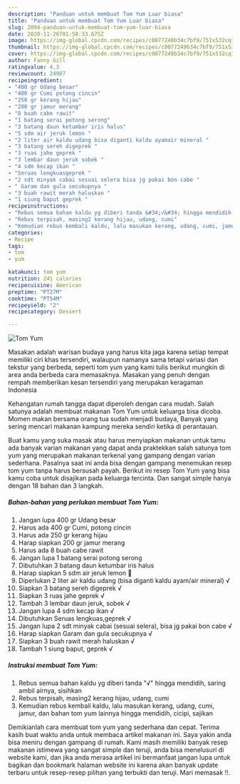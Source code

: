 ```yaml
---
description: "Panduan untuk membuat Tom Yum Luar biasa"
title: "Panduan untuk membuat Tom Yum Luar biasa"
slug: 2094-panduan-untuk-membuat-tom-yum-luar-biasa
date: 2020-11-26T01:58:33.675Z
image: https://img-global.cpcdn.com/recipes/c0077249b34c7bf9/751x532cq70/tom-yum-foto-resep-utama.jpg
thumbnail: https://img-global.cpcdn.com/recipes/c0077249b34c7bf9/751x532cq70/tom-yum-foto-resep-utama.jpg
cover: https://img-global.cpcdn.com/recipes/c0077249b34c7bf9/751x532cq70/tom-yum-foto-resep-utama.jpg
author: Fanny Gill
ratingvalue: 4.3
reviewcount: 24907
recipeingredient:
- "400 gr Udang besar"
- "400 gr Cumi potong cincin"
- "250 gr kerang hijau"
- "200 gr jamur merang"
- "8 buah cabe rawit"
- "1 batang serai potong serong"
- "3 batang daun ketumbar iris halus"
- "5 sdm air jeruk lemon "
- "2 liter air kaldu udang bisa diganti kaldu ayamair mineral "
- "3 batang sereh digeprek "
- "3 ruas jahe geprek "
- "3 lembar daun jeruk sobek "
- "4 sdm kecap ikan "
- "Seruas lengkuasgeprek "
- "2 sdt minyak cabai sesuai selera bisa jg pakai bon cabe "
- " Garam dan gula secukupnya "
- "3 buah rawit merah haluskan "
- "1 siung baput geprek "
recipeinstructions:
- "Rebus semua bahan kaldu yg diberi tanda &#34;√&#34; hingga mendidih, saring ambil airnya, sisihkan"
- "Rebus terpisah, masing2 kerang hijau, udang, cumi"
- "Kemudian rebus kembali kaldu, lalu masukan kerang, udang, cumi, jamur, dan bahan tom yum lainnya hingga mendidih, cicipi, sajikan"
categories:
- Recipe
tags:
- tom
- yum

katakunci: tom yum 
nutrition: 241 calories
recipecuisine: American
preptime: "PT27M"
cooktime: "PT54M"
recipeyield: "2"
recipecategory: Dessert

---
```



![Tom Yum](https://img-global.cpcdn.com/recipes/c0077249b34c7bf9/751x532cq70/tom-yum-foto-resep-utama.jpg)

Masakan adalah warisan budaya yang harus kita jaga karena setiap tempat memiliki ciri khas tersendiri, walaupun namanya sama tetapi variasi dan tekstur yang berbeda, seperti tom yum yang kami tulis berikut mungkin di area anda berbeda cara memasaknya. Masakan yang penuh dengan rempah memberikan kesan tersendiri yang merupakan keragaman Indonesia

Kehangatan rumah tangga dapat diperoleh dengan cara mudah. Salah satunya adalah membuat makanan Tom Yum untuk keluarga bisa dicoba. Momen makan bersama orang tua sudah menjadi budaya, Banyak yang sering mencari makanan kampung mereka sendiri ketika di perantauan.



Buat kamu yang suka masak atau harus menyiapkan makanan untuk tamu ada banyak varian makanan yang dapat anda praktekkan salah satunya tom yum yang merupakan makanan terkenal yang gampang dengan varian sederhana. Pasalnya saat ini anda bisa dengan gampang menemukan resep tom yum tanpa harus bersusah payah.
Berikut ini resep Tom Yum yang bisa kamu coba untuk disajikan pada keluarga tercinta. Dan sangat simple hanya dengan 18 bahan dan 3 langkah.


<!--inarticleads1-->

##### Bahan-bahan yang perlukan membuat Tom Yum:

1. Jangan lupa 400 gr Udang besar
1. Harus ada 400 gr Cumi, potong cincin
1. Harus ada 250 gr kerang hijau
1. Harap siapkan 200 gr jamur merang
1. Harus ada 8 buah cabe rawit
1. Jangan lupa 1 batang serai potong serong
1. Dibutuhkan 3 batang daun ketumbar iris halus
1. Harap siapkan 5 sdm air jeruk lemon 🍋
1. Diperlukan 2 liter air kaldu udang (bisa diganti kaldu ayam/air mineral) √
1. Siapkan 3 batang sereh digeprek √
1. Siapkan 3 ruas jahe geprek √
1. Tambah 3 lembar daun jeruk, sobek √
1. Jangan lupa 4 sdm kecap ikan √
1. Dibutuhkan Seruas lengkuas,geprek √
1. Jangan lupa 2 sdt minyak cabai (sesuai selera), bisa jg pakai bon cabe √
1. Harap siapkan  Garam dan gula secukupnya √
1. Siapkan 3 buah rawit merah haluskan √
1. Tambah 1 siung baput, geprek √




<!--inarticleads2-->

##### Instruksi membuat  Tom Yum:

1. Rebus semua bahan kaldu yg diberi tanda &#34;√&#34; hingga mendidih, saring ambil airnya, sisihkan
1. Rebus terpisah, masing2 kerang hijau, udang, cumi
1. Kemudian rebus kembali kaldu, lalu masukan kerang, udang, cumi, jamur, dan bahan tom yum lainnya hingga mendidih, cicipi, sajikan




Demikianlah cara membuat tom yum yang sederhana dan cepat. Terima kasih buat waktu anda untuk membaca artikel makanan ini. Saya yakin anda bisa meniru dengan gampang di rumah. Kami masih memiliki banyak resep makanan istimewa yang sangat simple dan teruji, anda bisa menelusuri di website kami, dan jika anda merasa artikel ini bermanfaat jangan lupa untuk bagikan dan bookmark halaman website ini karena akan banyak update terbaru untuk resep-resep pilihan yang terbukti dan teruji. Mari memasak !!. 
